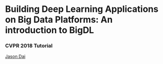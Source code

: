 # Building Deep Learning Applications on Big Data Platforms: An introduction to BigDL
### CVPR 2018 Tutorial
[Jason Dai](https://www.linkedin.com/in/jasondai/)
